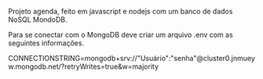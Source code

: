Projeto agenda, feito em javascript e nodejs com um banco de dados NoSQL MondoDB.

Para se conectar com o MongoDB deve criar um arquivo .env com as seguintes informações.

CONNECTIONSTRING=mongodb+srv://"Usuário":"senha"@cluster0.jnmueyw.mongodb.net/?retryWrites=true&w=majority
